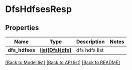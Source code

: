 # DfsHdfsesResp

## Properties
Name | Type | Description | Notes
------------ | ------------- | ------------- | -------------
**dfs_hdfses** | [**list[DfsHdfs]**](DfsHdfs.md) | dfs hdfs list | 

[[Back to Model list]](../README.md#documentation-for-models) [[Back to API list]](../README.md#documentation-for-api-endpoints) [[Back to README]](../README.md)


